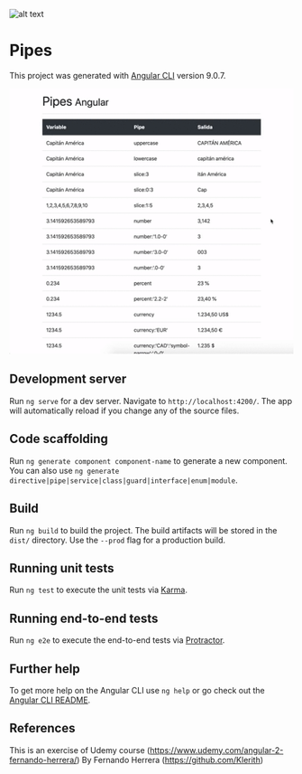 ![alt text](https://upload.wikimedia.org/wikipedia/commons/thumb/c/cf/Angular_full_color_logo.svg/250px-Angular_full_color_logo.svg.png) 

# Pipes

This project was generated with [Angular CLI](https://github.com/angular/angular-cli) version 9.0.7.

![](Pipes-demo.gif)

## Development server

Run `ng serve` for a dev server. Navigate to `http://localhost:4200/`. The app will automatically reload if you change any of the source files.

## Code scaffolding

Run `ng generate component component-name` to generate a new component. You can also use `ng generate directive|pipe|service|class|guard|interface|enum|module`.

## Build

Run `ng build` to build the project. The build artifacts will be stored in the `dist/` directory. Use the `--prod` flag for a production build.

## Running unit tests

Run `ng test` to execute the unit tests via [Karma](https://karma-runner.github.io).

## Running end-to-end tests

Run `ng e2e` to execute the end-to-end tests via [Protractor](http://www.protractortest.org/).

## Further help

To get more help on the Angular CLI use `ng help` or go check out the [Angular CLI README](https://github.com/angular/angular-cli/blob/master/README.md).


## References

This is an exercise of Udemy course (https://www.udemy.com/angular-2-fernando-herrera/) By Fernando Herrera (https://github.com/Klerith)
